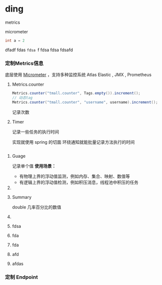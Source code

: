 # ding





metrics

micrometer

```java
int a = 2
```

dfadf fdas    `fdsa `f  fdsa fdsa fdsafd





### 定制Metrics信息

底层使用 [Micrometer]() ，支持多种监控系统 Atlas Elastic , JMX , Prometheus


1. Metrics.counter

   ```java
   Metrics.counter("tmall.counter", Tags.empty()).increment();
   // 动态tag
   Metrics.counter("tmall.counter", "username", username).increment();
   ```

   记录次数
2. Timer

   记录一些任务的执行时间

    实现就使用 spring 的切面 环绕通知就能批量记录方法执行的时间

```java

```


1. Guage

   记录单个值
   **使用场景：**

   - 有物理上界的浮动值监测，例如内存、集合、映射、数值等
   - 有逻辑上界的浮动值检测，例如积压消息，线程池中积压的任务
2. 
3. Summary

   double 几率百分比的数值
4. 
5. fdsa
6. fda
7. fda
8. afd
9. afdas



### 定制 Endpoint
